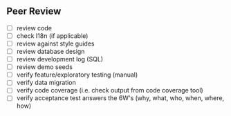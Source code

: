 ## Peer Review

- [ ] review code
- [ ] check I18n (if applicable)
- [ ] review against style guides
- [ ] review database design
- [ ] review development log (SQL)
- [ ] review demo seeds
- [ ] verify feature/exploratory testing (manual)
- [ ] verify data migration
- [ ] verify code coverage (i.e. check output from code coverage tool)
- [ ] verify acceptance test answers the 6W's (why, what, who, when, where, how)
